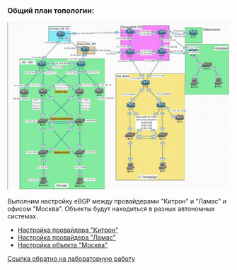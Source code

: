 ### Общий план топологии:  
<img src='pic/top.jpg'>  
  
Выполним настройку eBGP между провайдерами "Китрон" и "Ламас" и офисом "Москва". Объекты будут находиться в разных автономных системах.

* [Настройка провайдера "Китрон"](msk-kit-lam.md)  
* [Настройка провайдера "Ламас"](msk-kit-lam_lam.md)  
* [Настройка объекта "Москва"](msk.md)

[Ссылка обратно на лабораторную работу](/labs/lab08/README.md#)  